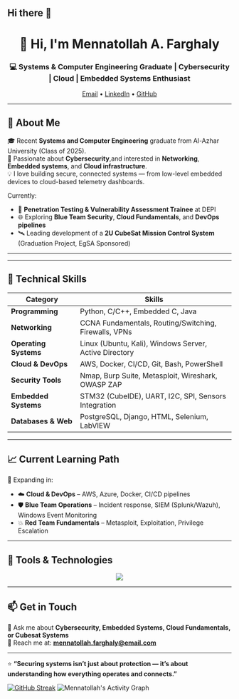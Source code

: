 ## Hi there 👋
<!-- Header Section -->
<h1 align="center">👋 Hi, I'm Mennatollah A. Farghaly</h1>
<h3 align="center">💻 Systems & Computer Engineering Graduate | Cybersecurity | Cloud | Embedded Systems Enthusiast</h3>

<p align="center">
  <a href="mailto:mennatollah.farghaly@email.com">Email</a> •
  <a href="https://www.linkedin.com/in/mennatollah-a-farghaly-676bb221a/">LinkedIn</a> •
  <a href="https://github.com/MennatollahFarghaly/">GitHub</a>
</p>

---

## 🧠 About Me

🎓 Recent **Systems and Computer Engineering** graduate from Al-Azhar University (Class of 2025).  
🚀 Passionate about **Cybersecurity**,and interested in **Networking**, **Embedded systems**, and **Cloud infrastructure**.  
💡 I love building secure, connected systems — from low-level embedded devices to cloud-based telemetry dashboards.  

Currently:
- 💼 **Penetration Testing & Vulnerability Assessment Trainee** at DEPI  
- 🌐 Exploring **Blue Team Security**, **Cloud Fundamentals**, and **DevOps pipelines**  
- 🛰️ Leading development of a **2U CubeSat Mission Control System** (Graduation Project, EgSA Sponsored)

---

<!--## 🛰️ Featured Projects

### 🔹 Mission Control Center (CubeSat)
**Stack:** STM32, LabVIEW, PostgreSQL, Django, ESP32-CAM, AI Models  
- Led a 5-member team to design and simulate a **2U CubeSat system** integrating real-time telemetry and remote control.  
- Implemented **UART-based telemetry** with LabVIEW visualization and offline PostgreSQL sync.  
- Deployed AI models for **fire and illegal-construction detection** via satellite imagery.

### 🔹 Web Application Penetration Testing – OWASP Juice Shop
**Tools:** Nmap, Burp Suite, Metasploit  
- Participated in vulnerability scanning and exploitation in a team environment.  
- Identified and documented a **PHP-based information disclosure** vulnerability.-->

---

## 🧩 Technical Skills

| Category | Skills |
|-----------|--------|
| **Programming** | Python, C/C++, Embedded C, Java |
| **Networking** | CCNA Fundamentals, Routing/Switching, Firewalls, VPNs |
| **Operating Systems** | Linux (Ubuntu, Kali), Windows Server, Active Directory |
| **Cloud & DevOps** | AWS, Docker, CI/CD, Git, Bash, PowerShell |
| **Security Tools** | Nmap, Burp Suite, Metasploit, Wireshark, OWASP ZAP |
| **Embedded Systems** | STM32 (CubeIDE), UART, I2C, SPI, Sensors Integration |
| **Databases & Web** | PostgreSQL, Django, HTML, Selenium, LabVIEW |

---

## 📈 Current Learning Path

🚧 Expanding in:
- ☁️ **Cloud & DevOps** – AWS, Azure, Docker, CI/CD pipelines  
- 🛡️ **Blue Team Operations** – Incident response, SIEM (Splunk/Wazuh), Windows Event Monitoring  
- 💥 **Red Team Fundamentals** – Metasploit, Exploitation, Privilege Escalation  

---

## 🧰 Tools & Technologies

<p align="center">
  <img src="https://skillicons.dev/icons?i=python,c,cpp,java,linux,kali,aws,docker,git,postgresql,burpsuite,metasploit,stm32" />
</p>

---

## 📫 Get in Touch
💬 Ask me about **Cybersecurity, Embedded Systems, Cloud Fundamentals, or Cubesat Systems**  
📧 Reach me at: **mennatollah.farghaly@email.com**  
<!--🌍 Portfolio: *(optional — add if you have a website or Notion portfolio)*-->

---

⭐ **“Securing systems isn’t just about protection — it’s about understanding how everything operates and connects.”**

[![GitHub Streak](https://github-readme-streak-stats.herokuapp.com?user=yourusername&theme=tokyonight)](https://git.io/streak-stats)
![Mennatollah's Activity Graph](https://github-readme-activity-graph.vercel.app/graph?username=yourusername&theme=react-dark)


<!--
**MennatollahFarghaly/MennatollahFarghaly** is a ✨ _special_ ✨ repository because its `README.md` (this file) appears on your GitHub profile.

Here are some ideas to get you started:

- 🔭 I’m currently working on ...
- 🌱 I’m currently learning ...
- 👯 I’m looking to collaborate on ...
- 🤔 I’m looking for help with ...
- 💬 Ask me about ...
- 📫 How to reach me: ...
- 😄 Pronouns: ...
- ⚡ Fun fact: ...
-->
